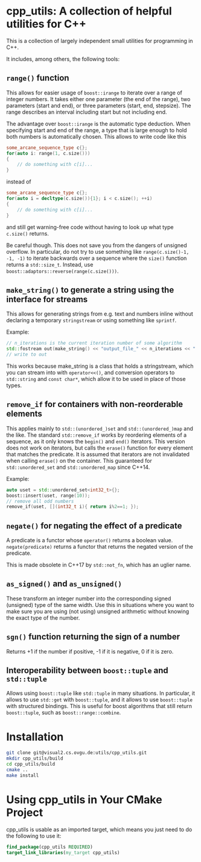 # cpp_utils: A collection of helpful utilities for C++

This is a collection of largely independent small utilities for programming in
C++.

It includes, among others, the following tools:

## `range()` function

This allows for easier usage of `boost::irange` to iterate over a range of
integer numbers. It takes either one parameter (the end of the range), two
parameters (start and end), or three parameters (start, end, stepsize).
The range describes an interval including start but not including end.

The advantage over `boost::irange` is the automatic type deduction. When
specifying start and end of the range, a type that is large enough to hold
both numbers is automatically chosen. This allows to write code like this

```cpp
some_arcane_sequence_type c{};
for(auto i: range(1, c.size()))
{
	// do something with c[i]...
}
```

instead of

```cpp
some_arcane_sequence_type c{};
for(auto i = decltype(c.size()){1}; i < c.size(); ++i)
{
	// do something with c[i]...
}
```

and still get warning-free code without having to look up what type `c.size()`
returns.

Be careful though. This does not save you from the dangers of unsigned overflow.
In particular, do not try to use something like `range(c.size()-1, -1, -1)` to
iterate backwards over a sequence where the `size()` function returns a
`std::size_t`. Instead, use `boost::adaptors::reverse(range(c.size()))`.

## `make_string()` to generate a string using the interface for streams

This allows for generating strings from e.g. text and numbers inline
without declaring a temporary `stringstream` or using something like `sprintf`.

Example:

```cpp
// n_iterations is the current iteration number of some algorithm
std::fostream out(make_string() << "output_file_" << n_iterations << ".txt");
// write to out
```

This works because make_string is a class that holds a stringstream, which you
can stream into with `operator<<()`, and conversion operators to `std::string`
and `const char*`, which allow it to be used in place of those types.

## `remove_if` for containers with non-reorderable elements

This applies mainly to `std::(unordered_)set` and `std::(unordered_)map` and the
like. The standard `std::remove_if` works by reordering elements of a sequence,
as it only knows the `begin()` and `end()` iterators. This version does not work
on iterators, but calls the `erase()` function for every element that matches
the predicate. It is assumed that iterators are not invalidated when calling
`erase()` on the container. This guaranteed for `std::unordered_set` and
`std::unordered_map` since C++14.

Example:

```cpp
auto uset = std::unordered_set<int32_t>{};
boost::insert(uset, range(10));
// remove all odd numbers
remove_if(uset, [](int32_t i){ return i%2==1; });
```

## `negate()` for negating the effect of a predicate

A predicate is a functor whose `operator()` returns a boolean value.
`negate(predicate)` returns a functor that returns the negated version of the
predicate.

This is made obsolete in C++17 by `std::not_fn`, which has an uglier name.

## `as_signed()` and `as_unsigned()`

These transform an integer number into the corresponding signed (unsigned) type
of the same width. Use this in situations where you want to make sure you are
using (not using) unsigned arithmetic without knowing the exact type of the
number.

## `sgn()` function returning the sign of a number

Returns +1 if the number if positive, -1 if it is negative, 0 if it is zero.

## Interoperability between `boost::tuple` and `std::tuple`

Allows using `boost::tuple` like `std::tuple` in many situations. In particular,
it allows to use `std::get` with `boost::tuple`, and it allows to use
`boost::tuple` with structured bindings. This is useful for boost algorithms
that still return `boost::tuple`, such as `boost::range::combine`.

# Installation
```sh
git clone git@visual2.cs.ovgu.de:utils/cpp_utils.git
mkdir cpp_utils/build
cd cpp_utils/build
cmake ..
make install
```

# Using cpp_utils in Your CMake Project
cpp_utils is usable as an imported target, which means you just need to do the
following to use it:

```cmake
find_package(cpp_utils REQUIRED)
target_link_libraries(my_target cpp_utils)
```
